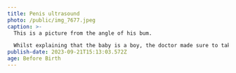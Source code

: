 ```yaml
---
title: Penis ultrasound
photo: /public/img_7677.jpeg
caption: >-
  This is a picture from the angle of his bum.

  Whilst explaining that the baby is a boy, the doctor made sure to take a picture of his penis 😂
publish-date: 2023-09-21T15:13:03.572Z
age: Before Birth
---
```

